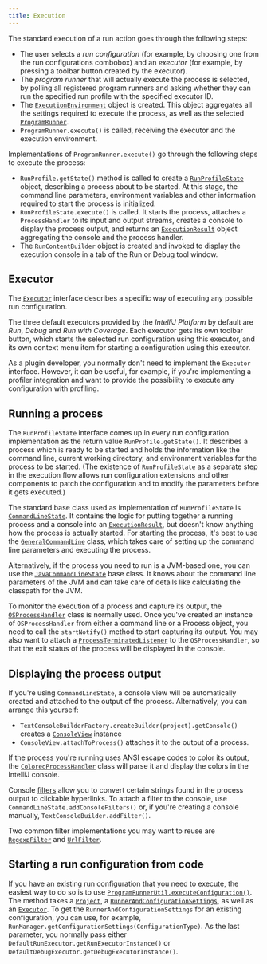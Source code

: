```yaml
---
title: Execution
---
```


The standard execution of a run action goes through the following steps:

* The user selects a *run configuration* (for example, by choosing one from the run configurations combobox) and an *executor*  (for example, by pressing a toolbar button created by the executor).
* The *program runner* that will actually execute the process is selected, by polling all registered program runners and asking whether they can run the specified run profile with the specified executor ID.
* The [`ExecutionEnvironment`](upsource:///platform/lang-api/src/com/intellij/execution/runners/ExecutionEnvironment.java) object is created. This object aggregates all the settings required to execute the process, as well as the selected [`ProgramRunner`](upsource:///platform/lang-api/src/com/intellij/execution/runners/ProgramRunner.java).
* `ProgramRunner.execute()` is called, receiving the executor and the execution environment.

Implementations of `ProgramRunner.execute()` go through the following steps to execute the process:

* `RunProfile.getState()` method is called to create a [`RunProfileState`](upsource:///platform/lang-api/src/com/intellij/execution/configurations/RunProfileState.java) object, describing a process about to be started. At this stage, the command line parameters, environment variables and other information required to start the process is initialized.
* `RunProfileState.execute()` is called. It starts the process, attaches a `ProcessHandler` to its input and output streams, creates a console to display the process output, and returns an [`ExecutionResult`](upsource:///platform/lang-api/src/com/intellij/execution/ExecutionResult.java) object aggregating the console and the process handler.
* The `RunContentBuilder` object is created and invoked to display the execution console in a tab of the Run or Debug tool window.

## Executor

The [`Executor`](upsource:///platform/lang-api/src/com/intellij/execution/Executor.java) interface describes a specific way of executing any possible run configuration.

The three default executors provided by the *IntelliJ Platform* by default are _Run_, _Debug_ and _Run with Coverage_.  Each executor gets its own toolbar button, which starts the selected run configuration using this executor, and its own context menu item for starting a configuration using this executor.

As a plugin developer, you normally don't need to implement the `Executor` interface. However, it can be useful, for example, if you're implementing a profiler integration and want to provide the possibility to execute any configuration with profiling.

## Running a process

The `RunProfileState` interface comes up in every run configuration implementation as the return value `RunProfile.getState()`. It describes a process which is ready to be started and holds the information like the command line, current working directory, and environment variables for the process to be started. (The existence of `RunProfileState` as a separate step in the execution flow allows run configuration extensions and other components to patch the configuration and to modify the parameters before it gets executed.)

The standard base class used as implementation of `RunProfileState` is [`CommandLineState`](upsource:///platform/lang-api/src/com/intellij/execution/configurations/CommandLineState.java). It contains the logic for putting together a running process and a console into an [`ExecutionResult`](upsource:///platform/lang-api/src/com/intellij/execution/ExecutionResult.java), but doesn't know anything how the process is actually started. For starting the process, it's best to use the [`GeneralCommandLine`](upsource:///platform/platform-api/src/com/intellij/execution/configurations/GeneralCommandLine.java) class, which takes care of setting up the command line parameters and executing the process.

Alternatively, if the process you need to run is a JVM-based one, you can use the [`JavaCommandLineState`](upsource:///java/execution/openapi/src/com/intellij/execution/configurations/JavaCommandLineState.java) base class. It knows about the command line parameters of the JVM and can take care of details like calculating the classpath for the JVM.

To monitor the execution of a process and capture its output, the [`OSProcessHandler`](upsource:///platform/platform-api/src/com/intellij/execution/process/OSProcessHandler.java) class is normally used. Once you've created an instance of `OSProcessHandler` from either a command line or a Process object, you need to call the `startNotify()` method to start capturing its output. You may also want to attach a [`ProcessTerminatedListener`](upsource:///platform/platform-api/src/com/intellij/execution/process/ProcessTerminatedListener.java) to the `OSProcessHandler`, so that the exit status of the process will be displayed in the console.

## Displaying the process output

If you're using `CommandLineState`, a console view will be automatically created and attached to the output of the process. Alternatively, you can arrange this yourself:

* `TextConsoleBuilderFactory.createBuilder(project).getConsole()` creates a [`ConsoleView`](upsource:///platform/lang-api/src/com/intellij/execution/ui/ConsoleView.java) instance
* `ConsoleView.attachToProcess()` attaches it to the output of a process.

If the process you're running uses ANSI escape codes to color its output, the [`ColoredProcessHandler`](upsource:///platform/platform-api/src/com/intellij/execution/process/ColoredProcessHandler.java) class will parse it and display the colors in the IntelliJ console.

Console [filters](upsource:///platform/lang-api/src/com/intellij/execution/filters/Filter.java) allow you to convert certain strings found in the process output to clickable hyperlinks. To attach a filter to the console, use `CommandLineState.addConsoleFilters()` or, if you're creating a console manually, `TextConsoleBuilder.addFilter()`.

Two common filter implementations you may want to reuse are [`RegexpFilter`](upsource:///platform/lang-api/src/com/intellij/execution/filters/RegexpFilter.java) and [`UrlFilter`](upsource:///platform/lang-api/src/com/intellij/execution/filters/UrlFilter.java).

## Starting a run configuration from code

If you have an existing run configuration that you need to execute, the easiest way to do so is to use [`ProgramRunnerUtil.executeConfiguration()`](upsource:///platform/lang-impl/src/com/intellij/execution/ProgramRunnerUtil.java)<!--#L110-->. The method takes a [`Project`](upsource:///platform/core-api/src/com/intellij/openapi/project/Project.java), a [`RunnerAndConfigurationSettings`](upsource:///platform/lang-api/src/com/intellij/execution/RunnerAndConfigurationSettings.java), as well as an [`Executor`](upsource:///platform/lang-api/src/com/intellij/execution/Executor.java). To get the `RunnerAndConfigurationSettings` for an existing configuration, you can use, for example, `RunManager.getConfigurationSettings(ConfigurationType)`. As the last parameter, you normally pass either `DefaultRunExecutor.getRunExecutorInstance()` or `DefaultDebugExecutor.getDebugExecutorInstance()`.
